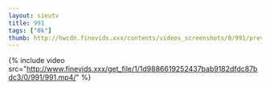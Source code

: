 ```yaml
--- 
layout: sieutv
title: 991
tags: ["0k"]
thumb: http://hwcdn.finevids.xxx/contents/videos_screenshots/0/991/preview.mp4.jpg
---
```

{% include video src="http://www.finevids.xxx/get_file/1/1d9886619252437bab9182dfdc87bdc3/0/991/991.mp4/" %} 
